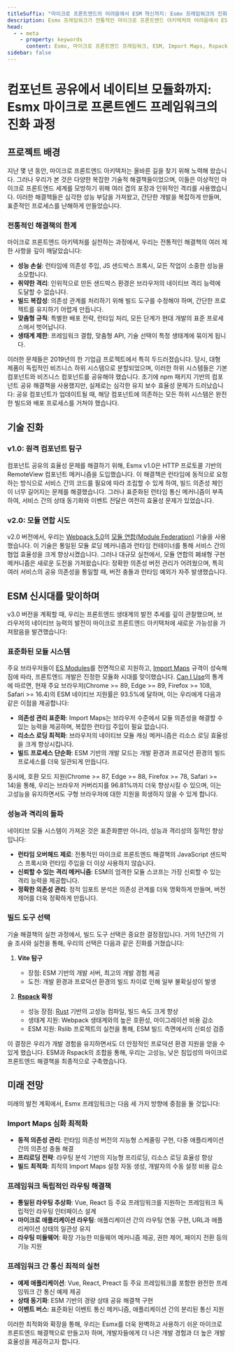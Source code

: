 ```yaml
---
titleSuffix: "마이크로 프론트엔드의 어려움에서 ESM 혁신까지: Esmx 프레임워크의 진화 과정"
description: Esmx 프레임워크가 전통적인 마이크로 프론트엔드 아키텍처의 어려움에서 ESM 기반의 혁신적인 돌파구를 찾아가는 과정을 깊이 있게 탐구하며, 성능 최적화, 의존성 관리, 빌드 도구 선택 등의 기술적 실천 경험을 공유합니다.
head:
  - - meta
    - property: keywords
      content: Esmx, 마이크로 프론트엔드 프레임워크, ESM, Import Maps, Rspack, 모듈 연합, 의존성 관리, 성능 최적화, 기술 진화, 서버 사이드 렌더링
sidebar: false
---
```


# 컴포넌트 공유에서 네이티브 모듈화까지: Esmx 마이크로 프론트엔드 프레임워크의 진화 과정

## 프로젝트 배경

지난 몇 년 동안, 마이크로 프론트엔드 아키텍처는 올바른 길을 찾기 위해 노력해 왔습니다. 그러나 우리가 본 것은 다양한 복잡한 기술적 해결책들이었으며, 이들은 이상적인 마이크로 프론트엔드 세계를 모방하기 위해 여러 겹의 포장과 인위적인 격리를 사용했습니다. 이러한 해결책들은 심각한 성능 부담을 가져왔고, 간단한 개발을 복잡하게 만들며, 표준적인 프로세스를 난해하게 만들었습니다.

### 전통적인 해결책의 한계

마이크로 프론트엔드 아키텍처를 실천하는 과정에서, 우리는 전통적인 해결책의 여러 제한 사항을 깊이 깨달았습니다:

- **성능 손실**: 런타임에 의존성 주입, JS 샌드박스 프록시, 모든 작업이 소중한 성능을 소모합니다.
- **취약한 격리**: 인위적으로 만든 샌드박스 환경은 브라우저의 네이티브 격리 능력에 도달할 수 없습니다.
- **빌드 복잡성**: 의존성 관계를 처리하기 위해 빌드 도구를 수정해야 하며, 간단한 프로젝트를 유지하기 어렵게 만듭니다.
- **맞춤형 규칙**: 특별한 배포 전략, 런타임 처리, 모든 단계가 현대 개발의 표준 프로세스에서 벗어납니다.
- **생태계 제한**: 프레임워크 결합, 맞춤형 API, 기술 선택이 특정 생태계에 묶이게 됩니다.

이러한 문제들은 2019년의 한 기업급 프로젝트에서 특히 두드러졌습니다. 당시, 대형 제품이 독립적인 비즈니스 하위 시스템으로 분할되었으며, 이러한 하위 시스템들은 기본 컴포넌트와 비즈니스 컴포넌트를 공유해야 했습니다. 초기에 npm 패키지 기반의 컴포넌트 공유 해결책을 사용했지만, 실제로는 심각한 유지 보수 효율성 문제가 드러났습니다: 공유 컴포넌트가 업데이트될 때, 해당 컴포넌트에 의존하는 모든 하위 시스템은 완전한 빌드와 배포 프로세스를 거쳐야 했습니다.

## 기술 진화

### v1.0: 원격 컴포넌트 탐구

컴포넌트 공유의 효율성 문제를 해결하기 위해, Esmx v1.0은 HTTP 프로토콜 기반의 RemoteView 컴포넌트 메커니즘을 도입했습니다. 이 해결책은 런타임에 동적으로 요청하는 방식으로 서비스 간의 코드를 필요에 따라 조립할 수 있게 하여, 빌드 의존성 체인이 너무 길어지는 문제를 해결했습니다. 그러나 표준화된 런타임 통신 메커니즘이 부족하여, 서비스 간의 상태 동기화와 이벤트 전달은 여전히 효율성 문제가 있었습니다.

### v2.0: 모듈 연합 시도

v2.0 버전에서, 우리는 [Webpack 5.0](https://webpack.js.org/)의 [모듈 연합(Module Federation)](https://webpack.js.org/concepts/module-federation/) 기술을 사용했습니다. 이 기술은 통일된 모듈 로딩 메커니즘과 런타임 컨테이너를 통해 서비스 간의 협업 효율성을 크게 향상시켰습니다. 그러나 대규모 실천에서, 모듈 연합의 폐쇄형 구현 메커니즘은 새로운 도전을 가져왔습니다: 정확한 의존성 버전 관리가 어려웠으며, 특히 여러 서비스의 공유 의존성을 통일할 때, 버전 충돌과 런타임 예외가 자주 발생했습니다.

## ESM 신시대를 맞이하며

v3.0 버전을 계획할 때, 우리는 프론트엔드 생태계의 발전 추세를 깊이 관찰했으며, 브라우저의 네이티브 능력의 발전이 마이크로 프론트엔드 아키텍처에 새로운 가능성을 가져왔음을 발견했습니다:

### 표준화된 모듈 시스템

주요 브라우저들이 [ES Modules](https://developer.mozilla.org/en-US/docs/Web/JavaScript/Guide/Modules)를 전면적으로 지원하고, [Import Maps](https://github.com/WICG/import-maps) 규격이 성숙해짐에 따라, 프론트엔드 개발은 진정한 모듈화 시대를 맞이했습니다. [Can I Use](https://caniuse.com/?search=importmap)의 통계에 따르면, 현재 주요 브라우저(Chrome >= 89, Edge >= 89, Firefox >= 108, Safari >= 16.4)의 ESM 네이티브 지원률은 93.5%에 달하며, 이는 우리에게 다음과 같은 이점을 제공합니다:

- **의존성 관리 표준화**: Import Maps는 브라우저 수준에서 모듈 의존성을 해결할 수 있는 능력을 제공하며, 복잡한 런타임 주입이 필요 없습니다.
- **리소스 로딩 최적화**: 브라우저의 네이티브 모듈 캐싱 메커니즘은 리소스 로딩 효율성을 크게 향상시킵니다.
- **빌드 프로세스 단순화**: ESM 기반의 개발 모드는 개발 환경과 프로덕션 환경의 빌드 프로세스를 더욱 일관되게 만듭니다.

동시에, 호환 모드 지원(Chrome >= 87, Edge >= 88, Firefox >= 78, Safari >= 14)을 통해, 우리는 브라우저 커버리지를 96.81%까지 더욱 향상시킬 수 있으며, 이는 고성능을 유지하면서도 구형 브라우저에 대한 지원을 희생하지 않을 수 있게 합니다.

### 성능과 격리의 돌파

네이티브 모듈 시스템이 가져온 것은 표준화뿐만 아니라, 성능과 격리성의 질적인 향상입니다:

- **런타임 오버헤드 제로**: 전통적인 마이크로 프론트엔드 해결책의 JavaScript 샌드박스 프록시와 런타임 주입을 더 이상 사용하지 않습니다.
- **신뢰할 수 있는 격리 메커니즘**: ESM의 엄격한 모듈 스코프는 가장 신뢰할 수 있는 격리 능력을 제공합니다.
- **정확한 의존성 관리**: 정적 임포트 분석은 의존성 관계를 더욱 명확하게 만들며, 버전 제어를 더욱 정확하게 만듭니다.

### 빌드 도구 선택

기술 해결책의 실천 과정에서, 빌드 도구 선택은 중요한 결정점입니다. 거의 1년간의 기술 조사와 실천을 통해, 우리의 선택은 다음과 같은 진화를 거쳤습니다:

1. **Vite 탐구**
   - 장점: ESM 기반의 개발 서버, 최고의 개발 경험 제공
   - 도전: 개발 환경과 프로덕션 환경의 빌드 차이로 인해 일부 불확실성이 발생

2. **[Rspack](https://www.rspack.dev/) 확정**
   - 성능 장점: [Rust](https://www.rust-lang.org/) 기반의 고성능 컴파일, 빌드 속도 크게 향상
   - 생태계 지원: Webpack 생태계와의 높은 호환성, 마이그레이션 비용 감소
   - ESM 지원: Rslib 프로젝트의 실천을 통해, ESM 빌드 측면에서의 신뢰성 검증

이 결정은 우리가 개발 경험을 유지하면서도 더 안정적인 프로덕션 환경 지원을 얻을 수 있게 했습니다. ESM과 Rspack의 조합을 통해, 우리는 고성능, 낮은 침입성의 마이크로 프론트엔드 해결책을 최종적으로 구축했습니다.

## 미래 전망

미래의 발전 계획에서, Esmx 프레임워크는 다음 세 가지 방향에 중점을 둘 것입니다:

### Import Maps 심화 최적화

- **동적 의존성 관리**: 런타임 의존성 버전의 지능형 스케줄링 구현, 다중 애플리케이션 간의 의존성 충돌 해결
- **프리로딩 전략**: 라우팅 분석 기반의 지능형 프리로딩, 리소스 로딩 효율성 향상
- **빌드 최적화**: 최적의 Import Maps 설정 자동 생성, 개발자의 수동 설정 비용 감소

### 프레임워크 독립적인 라우팅 해결책

- **통일된 라우팅 추상화**: Vue, React 등 주요 프레임워크를 지원하는 프레임워크 독립적인 라우팅 인터페이스 설계
- **마이크로 애플리케이션 라우팅**: 애플리케이션 간의 라우팅 연동 구현, URL과 애플리케이션 상태의 일관성 유지
- **라우팅 미들웨어**: 확장 가능한 미들웨어 메커니즘 제공, 권한 제어, 페이지 전환 등의 기능 지원

### 프레임워크 간 통신 최적의 실천

- **예제 애플리케이션**: Vue, React, Preact 등 주요 프레임워크를 포함한 완전한 프레임워크 간 통신 예제 제공
- **상태 동기화**: ESM 기반의 경량 상태 공유 해결책 구현
- **이벤트 버스**: 표준화된 이벤트 통신 메커니즘, 애플리케이션 간의 분리된 통신 지원

이러한 최적화와 확장을 통해, 우리는 Esmx를 더욱 완벽하고 사용하기 쉬운 마이크로 프론트엔드 해결책으로 만들고자 하며, 개발자들에게 더 나은 개발 경험과 더 높은 개발 효율성을 제공하고자 합니다.